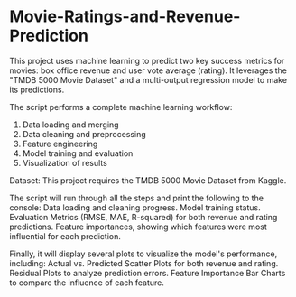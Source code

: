 # Movie-Ratings-and-Revenue-Prediction

This project uses machine learning to predict two key success metrics for movies: box office revenue and user vote average (rating). It leverages the "TMDB 5000 Movie Dataset" and a multi-output regression model to make its predictions.

The script performs a complete machine learning workflow:
1. Data loading and merging
2. Data cleaning and preprocessing
3. Feature engineering
4. Model training and evaluation
5. Visualization of results

Dataset:
This project requires the TMDB 5000 Movie Dataset from Kaggle.

The script will run through all the steps and print the following to the console:
Data loading and cleaning progress.
Model training status.
Evaluation Metrics (RMSE, MAE, R-squared) for both revenue and rating predictions.
Feature importances, showing which features were most influential for each prediction.

Finally, it will display several plots to visualize the model's performance, including:
Actual vs. Predicted Scatter Plots for both revenue and rating.
Residual Plots to analyze prediction errors.
Feature Importance Bar Charts to compare the influence of each feature.
